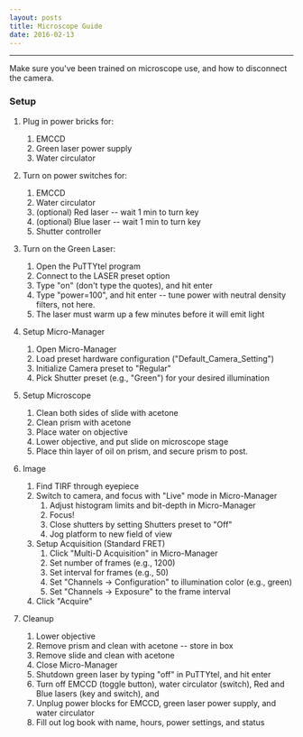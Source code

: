 ```yaml
---
layout: posts
title: Microscope Guide
date: 2016-02-13 
---
```


---
Make sure you've been trained on microscope use, and how to disconnect the camera.

### Setup

1. Plug in power bricks for:
	1. EMCCD
	2. Green laser power supply
	3. Water circulator


2. Turn on power switches for:
	1. EMCCD
	2. Water circulator
	3. (optional) Red laser -- wait 1 min to turn key
	4. (optional) Blue laser -- wait 1 min to turn key
	5. Shutter controller


3. Turn on the Green Laser: 
	1. Open the PuTTYtel program
	2. Connect to the LASER preset option
	3. Type "on" (don't type the quotes), and hit enter
	4. Type "power=100", and hit enter -- tune power with neutral density filters, not here.
	5. The laser must warm up a few minutes before it will emit light


4. Setup Micro-Manager
	1. Open Micro-Manager
	2. Load preset hardware configuration ("Default\_Camera\_Setting")
	3. Initialize Camera preset to "Regular"
	4. Pick Shutter preset (e.g., "Green") for your desired illumination
	
5. Setup Microscope
	1. Clean both sides of slide with acetone
	2. Clean prism with acetone
	3. Place water on objective
	4. Lower objective, and put slide on microscope stage
	5. Place thin layer of oil on prism, and secure prism to post.
	
6. Image
	1. Find TIRF through eyepiece
	2. Switch to camera, and focus with "Live" mode in Micro-Manager
		1. Adjust histogram limits and bit-depth in Micro-Manager
		2. Focus!
		3. Close shutters by setting Shutters preset to "Off"
		4. Jog platform to new field of view
	3. Setup Acquisition (Standard FRET)
		1. Click "Multi-D Acquisition" in Micro-Manager
		2. Set number of frames (e.g., 1200)
		3. Set interval for frames (e.g., 50)
		4. Set "Channels -> Configuration" to illumination color (e.g., green)
		5. Set "Channels -> Exposure" to the frame interval
	4. Click "Acquire"

7. Cleanup
	1. Lower objective
	2. Remove prism and clean with acetone -- store in box
	3. Remove slide and clean with acetone
	4. Close Micro-Manager
	5. Shutdown green laser by typing "off" in PuTTYtel, and hit enter
	6. Turn off EMCCD (toggle button), water circulator (switch), Red and Blue lasers (key and switch), and 
	7. Unplug power blocks for EMCCD, green laser power supply, and water circulator
	8. Fill out log book with name, hours, power settings, and status
